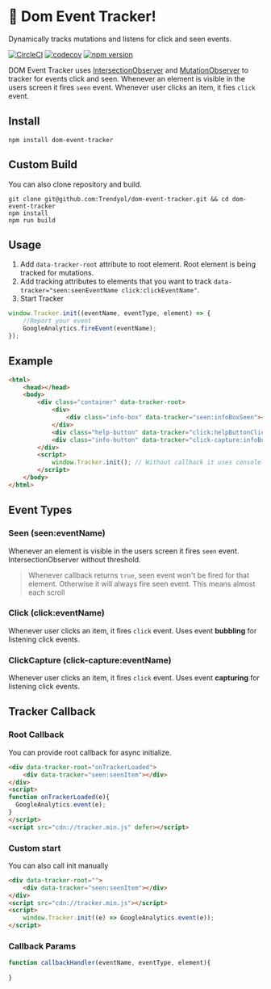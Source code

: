 # 🚀 Dom Event Tracker!
Dynamically tracks mutations and listens for click and seen events.

[![CircleCI](https://circleci.com/gh/Trendyol/dom-event-tracker.svg?style=svg)](https://circleci.com/gh/Trendyol/dom-event-tracker) [![codecov](https://codecov.io/gh/Trendyol/dom-event-tracker/branch/master/graph/badge.svg)](https://codecov.io/gh/Trendyol/dom-event-tracker) [![npm version](https://badge.fury.io/js/dom-event-tracker.svg)](https://www.npmjs.com/package/dom-event-tracker)


DOM Event Tracker uses [IntersectionObserver](https://developer.mozilla.org/en-US/docs/Web/API/Intersection_Observer_API) and [MutationObserver](https://developer.mozilla.org/en-US/docs/Web/API/MutationObserver) to tracker for events click and seen.
Whenever an element is visible in the users screen it fires `seen` event. 
Whenever user clicks an item, it fies `click` event.


## Install
```
npm install dom-event-tracker
```

## Custom Build
You can also clone repository and build.

```
git clone git@github.com:Trendyol/dom-event-tracker.git && cd dom-event-tracker
npm install
npm run build
```

## Usage
1. Add `data-tracker-root` attribute to root element. Root element is being tracked for mutations.
2. Add tracking attributes to elements that you want to track `data-tracker="seen:seenEventName click:clickEventName"`. 
3. Start Tracker
```js
window.Tracker.init((eventName, eventType, element) => {
    //Report your event
    GoogleAnalytics.fireEvent(eventName);
});
```

## Example

```html
<html>
    <head></head>
    <body>
        <div class="container" data-tracker-root>
            <div>
                <div class="info-box" data-tracker="seen:infoBoxSeen"></div>
            </div>
            <div class="help-button" data-tracker="click:helpButtonClicked"></div>
            <div class="info-button" data-tracker="click-capture:infoButtonClicked"></div>
        </div>
        <script>
            window.Tracker.init(); // Without callback it uses console for notifying events
        </script>
    </body>
</html>
```


## Event Types
### Seen (seen:eventName)
Whenever an element is visible in the users screen it fires `seen` event. IntersectionObserver without threshold.

> Whenever callback returns `true`, seen event won't be fired for that element. Otherwise it will always fire seen event. This means almost each scroll

### Click (click:eventName)
Whenever user clicks an item, it fires `click` event.
Uses event **bubbling** for listening click events.


### ClickCapture (click-capture:eventName)
Whenever user clicks an item, it fires `click` event.
Uses event **capturing** for listening click events.



## Tracker Callback

### Root Callback
You can provide root callback for async initialize.
```html
<div data-tracker-root="onTrackerLoaded">
    <div data-tracker="seen:seenItem"></div>
</div>
<script>
function onTrackerLoaded(e){
  GoogleAnalytics.event(e);
}
</script>
<script src="cdn://tracker.min.js" defer></script>
```

### Custom start
You can also call init manually
```html
<div data-tracker-root="">
    <div data-tracker="seen:seenItem"></div>
</div>
<script src="cdn://tracker.min.js"></script>
<script>
    window.Tracker.init((e) => GoogleAnalytics.event(e));
</script>
```

### Callback Params
```js
function callbackHandler(eventName, eventType, element){
  
}
```

